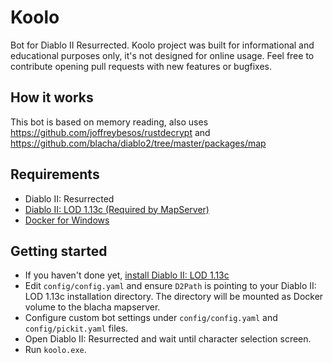 # Koolo
Bot for Diablo II Resurrected. Koolo project was built for informational and educational purposes only, it's not designed
for online usage. Feel free to contribute opening pull requests with new features or bugfixes.

## How it works
This bot is based on memory reading, also uses https://github.com/joffreybesos/rustdecrypt and https://github.com/blacha/diablo2/tree/master/packages/map

## Requirements
- Diablo II: Resurrected
- [Diablo II: LOD 1.13c (Required by MapServer)](https://drive.google.com/file/d/1smkzc8kHnL86Ac1b0JuCN_O9RO9MJ-oQ/view)
- [Docker for Windows](https://docs.docker.com/desktop/install/windows-install/)

## Getting started
- If you haven't done yet, [install Diablo II: LOD 1.13c](https://github.com/OneXDeveloper/MapAssist/wiki/Installation#step-1-d2-lod-setup)
- Edit `config/config.yaml` and ensure `D2Path` is pointing to your Diablo II: LOD 1.13c installation directory.
The directory will be mounted as Docker volume to the blacha mapserver.
- Configure custom bot settings under `config/config.yaml` and `config/pickit.yaml` files.
- Open Diablo II: Resurrected and wait until character selection screen.
- Run `koolo.exe`.